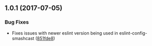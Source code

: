 <a name="1.0.1"></a>
## 1.0.1 (2017-07-05)


### Bug Fixes

* Fixes issues with newer eslint version being used in eslint-config-smashcast ([851fde8](https://github.com/smashcast/smashcast-common/commit/851fde8))



